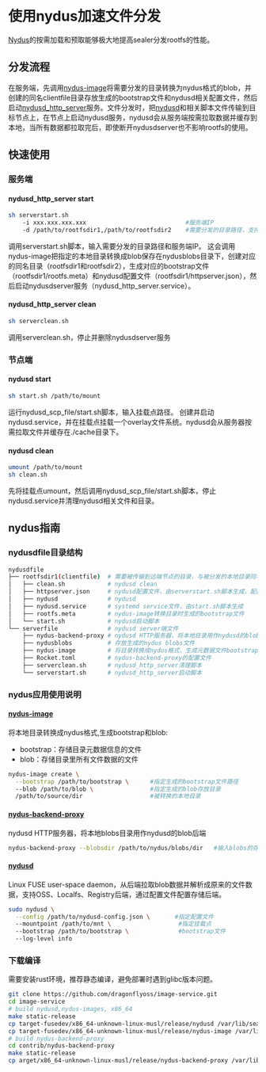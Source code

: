 # 使用nydus加速文件分发

[Nydus](https://github.com/dragonflyoss/image-service)的按需加载和预取能够极大地提高sealer分发rootfs的性能。

## 分发流程

在服务端，先调用[nydus-image](https://github.com/dragonflyoss/image-service/blob/master/docs/nydus-image.md)将需要分发的目录转换为nydus格式的blob，并创建的同名clientfile目录存放生成的bootstrap文件和nydusd相关配置文件，然后启动[nydusd_http_server](https://github.com/dragonflyoss/image-service/blob/master/contrib/nydus-backend-proxy/README.md)服务。文件分发时，把[nydusd](https://github.com/dragonflyoss/image-service/blob/master/docs/nydusd.md)和相关脚本文件传输到目标节点上，在节点上启动nydusd服务，nydusd会从服务端按需拉取数据并缓存到本地，当所有数据都拉取完后，即使断开nydusdserver也不影响rootfs的使用。

## 快速使用

### 服务端

#### nydusd_http_server start

```bash
sh serverstart.sh
    -i xxx.xxx.xxx.xxx                            #服务端IP
    -d /path/to/rootfsdir1,/path/to/rootfsdir2    #需要分发的目录路径，支持多目录（用于支持sealer的都架构运行），用逗号隔开
```

调用serverstart.sh脚本，输入需要分发的目录路径和服务端IP。
这会调用nydus-image把指定的本地目录转换成blob保存在nydusblobs目录下，创建对应的同名目录（rootfsdir1和rootfsdir2），生成对应的bootstrap文件（rootfsdir1/rootfs.meta）和nydusd配置文件（rootfsdir1/httpserver.json），然后启动nydusdserver服务（nydusd_http_server.service）。

#### nydusd_http_server clean

```bash
sh serverclean.sh
```

调用serverclean.sh，停止并删除nydusdserver服务

### 节点端

#### nydusd start

```bash
sh start.sh /path/to/mount
```

运行nydusd_scp_file/start.sh脚本，输入挂载点路径。
创建并启动nydusd.service，并在挂载点挂载一个overlay文件系统。nydusd会从服务器按需拉取文件并缓存在./cache目录下。

#### nydusd clean

```bash
umount /path/to/mount
sh clean.sh
```

先将挂载点umount，然后调用nydusd_scp_file/start.sh脚本，停止nydusd.service并清理nydusd相关文件和目录。

## nydus指南

### nydusdfile目录结构

```bash
nydusdfile
├── rootfsdir1(clientfile)  # 需要被传输到远端节点的目录，与被分发的本地目录同名，包括nydusd和相应的脚本文件
│   ├── clean.sh            # nydusd clean
│   ├── httpserver.json     # nydusd配置文件，由serverstart.sh脚本生成，配置说明详见[nydusd](https://github.com/dragonflyoss/image-service/blob/master/docs/nydusd.md)
│   ├── nydusd              # nydusd
│   ├── nydusd.service      # systemd service文件，由start.sh脚本生成
│   ├── rootfs.meta         # nydus-image转换目录时生成的bootstrap文件
│   └── start.sh            # nydusd启动脚本
└── serverfile              # nydusd server端文件
    ├── nydus-backend-proxy # nydusd HTTP服务器，将本地目录用作nydusd的blob后端
    ├── nydusblobs          # 存放生成的nydus blobs文件
    ├── nydus-image         # 将目录转换成nydus格式，生成元数据文件bootstrap
    ├── Rocket.toml         # nydus-backend-proxy的配置文件
    ├── serverclean.sh      # nydusd_http_server清理脚本
    └── serverstart.sh      # nydusd_http_server启动脚本
```

### nydus应用使用说明

#### [nydus-image](https://github.com/dragonflyoss/image-service/blob/master/docs/nydus-image.md)

将本地目录转换成nydus格式,生成bootstrap和blob:

- bootstrap：存储目录元数据信息的文件
- blob：存储目录里所有文件数据的文件

```bash
nydus-image create \
  --bootstrap /path/to/bootstrap \      #指定生成的bootstrap文件路径
  --blob /path/to/blob \                #指定生成的blob存放目录
  /path/to/source/dir                   #被转换的本地目录
```

#### [nydus-backend-proxy](https://github.com/dragonflyoss/image-service/blob/master/contrib/nydus-backend-proxy/README.md)

nydusd HTTP服务器，将本地blobs目录用作nydusd的blob后端

```bash
nydus-backend-proxy --blobsdir /path/to/nydus/blobs/dir   #输入blobs的存放目录
```

#### [nydusd](https://github.com/dragonflyoss/image-service/blob/master/docs/nydusd.md)

Linux FUSE user-space daemon，从后端拉取blob数据并解析成原来的文件数据，支持OSS、Localfs、Registry后端，通过配置文件配置存储后端。

```bash
sudo nydusd \
  --config /path/to/nydusd-config.json \       #指定配置文件
  --mountpoint /path/to/mnt \                   #指定挂载点
  --bootstrap /path/to/bootstrap \              #bootstrap文件
  --log-level info
```

### 下载编译

需要安装rust环境，推荐静态编译，避免部署时遇到glibc版本问题。

```bash
git clone https://github.com/dragonflyoss/image-service.git
cd image-service
# build nydusd,nydus-images, x86_64
make static-release
cp target-fusedev/x86_64-unknown-linux-musl/release/nydusd /var/lib/sealer/nydusdfile/clientfile
cp target-fusedev/x86_64-unknown-linux-musl/release/nydus-image /var/lib/sealer/nydusdfile/serverfile
# build nydus-backend-proxy
cd contrib/nydus-backend-proxy
make static-release
cp arget/x86_64-unknown-linux-musl/release/nydus-backend-proxy /var/lib/sealer/nydusdfile/serverfile
```
